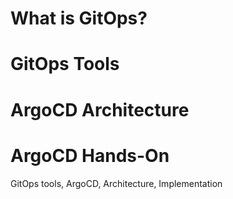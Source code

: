 # What is GitOps?

# GitOps Tools

# ArgoCD Architecture


# ArgoCD Hands-On













GitOps tools, ArgoCD, Architecture, Implementation
